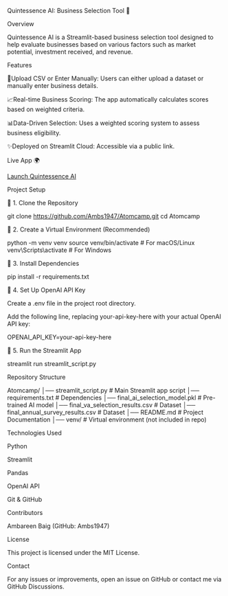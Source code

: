 Quintessence AI: Business Selection Tool 🚀

Overview

Quintessence AI is a Streamlit-based business selection tool designed to help evaluate businesses based on various factors such as market potential, investment received, and revenue.

Features

📂Upload CSV or Enter Manually: Users can either upload a dataset or manually enter business details.

📈Real-time Business Scoring: The app automatically calculates scores based on weighted criteria.

📊Data-Driven Selection: Uses a weighted scoring system to assess business eligibility.

✨Deployed on Streamlit Cloud: Accessible via a public link.

Live App 🌍

[Launch Quintessence AI](https://quintessence-ai-2025.streamlit.app/)

Project Setup

🔢 1. Clone the Repository

git clone https://github.com/Ambs1947/Atomcamp.git
cd Atomcamp

🔄 2. Create a Virtual Environment (Recommended)

python -m venv venv
source venv/bin/activate   # For macOS/Linux
venv\Scripts\activate    # For Windows

🔧 3. Install Dependencies

pip install -r requirements.txt

🔐 4. Set Up OpenAI API Key

Create a .env file in the project root directory.

Add the following line, replacing your-api-key-here with your actual OpenAI API key:

OPENAI_API_KEY=your-api-key-here

🔄 5. Run the Streamlit App

streamlit run streamlit_script.py

Repository Structure

Atomcamp/
│── streamlit_script.py    # Main Streamlit app script
│── requirements.txt       # Dependencies
│── final_ai_selection_model.pkl  # Pre-trained AI model
│── final_va_selection_results.csv  # Dataset
│── final_annual_survey_results.csv  # Dataset
│── README.md              # Project Documentation
│── venv/                  # Virtual environment (not included in repo)

Technologies Used

Python

Streamlit

Pandas

OpenAI API

Git & GitHub

Contributors

Ambareen Baig (GitHub: Ambs1947)

License

This project is licensed under the MIT License.

Contact

For any issues or improvements, open an issue on GitHub or contact me via GitHub Discussions.

